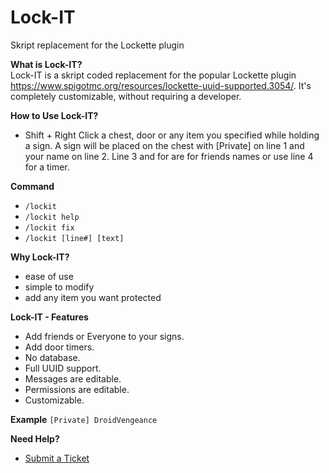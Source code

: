 # Lock-IT
Skript replacement for the Lockette plugin

<strong>What is Lock-IT?</strong><br>
Lock-IT is a skript coded replacement for the popular Lockette plugin https://www.spigotmc.org/resources/lockette-uuid-supported.3054/. It's completely customizable, without requiring a developer.

<strong>How to Use Lock-IT?</strong>
- Shift + Right Click a chest, door or any item you specified while holding a sign. A sign will be placed on the chest with [Private] on line 1 and your name on line 2. Line 3 and for are for friends names or use line 4 for a timer.

<strong>Command</strong>
- <code>/lockit</code>
- <code>/lockit help</code>
- <code>/lockit fix</code>
- <code>/lockit [line#] [text]</code>

<strong>Why Lock-IT?</strong>
- ease of use
- simple to modify
- add any item you want protected

<strong>Lock-IT - Features</strong>
- Add friends or Everyone to your signs.
- Add door timers.
- No database.
- Full UUID support.
- Messages are editable.
- Permissions are editable.
- Customizable.

<strong>Example</strong>
<code>[Private]
    DroidVengeance</code>

<strong>Need Help?</strong>
- <a href="https://helpdesk.droidvengeance.com">Submit a Ticket</a>
